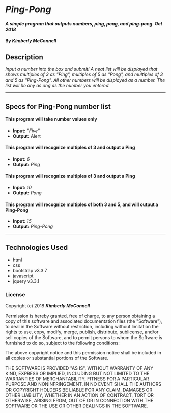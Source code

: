 # _Ping-Pong_

#### _A simple program that outputs numbers, ping, pong, and ping-pong. Oct 2018_

#### By _**Kimberly McConnell**_

## Description

_Input a number into the box and submit! A neat list will be displayed that shows multiples of 3 as "Ping", multiples of 5 as "Pong", and multiples of 3 and 5 as "Ping-Pong". All other numbers will be displayed as a number. The list will be ony as ong as the number you entered._

***

## Specs for Ping-Pong number list


#### This program will take number values only
* **Input:** *"Five"*
* **Output:** Alert

#### This program will recognize multiples of 3 and output a Ping
* **Input:** *6*
* **Output:** *_Ping_*


#### This program will recognize multiples of 3 and output a Ping
* **Input:** *10*
* **Output:** *_Pong_*

#### This program will recognize multiples of both 3 and 5, and will output a Ping-Pong
* **Input:** *15*
* **Output:** *_Ping-Pong_*

***

## Technologies Used

* html
* css
* bootstrap v3.3.7
* javascript
* jquery v3.3.1

### License

Copyright (c) 2018 **_Kimberly McConnell_**

Permission is hereby granted, free of charge, to any person obtaining a copy
of this software and associated documentation files (the "Software"), to deal
in the Software without restriction, including without limitation the rights
to use, copy, modify, merge, publish, distribute, sublicense, and/or sell
copies of the Software, and to permit persons to whom the Software is
furnished to do so, subject to the following conditions:

The above copyright notice and this permission notice shall be included in all
copies or substantial portions of the Software.

THE SOFTWARE IS PROVIDED "AS IS", WITHOUT WARRANTY OF ANY KIND, EXPRESS OR
IMPLIED, INCLUDING BUT NOT LIMITED TO THE WARRANTIES OF MERCHANTABILITY,
FITNESS FOR A PARTICULAR PURPOSE AND NONINFRINGEMENT. IN NO EVENT SHALL THE
AUTHORS OR COPYRIGHT HOLDERS BE LIABLE FOR ANY CLAIM, DAMAGES OR OTHER
LIABILITY, WHETHER IN AN ACTION OF CONTRACT, TORT OR OTHERWISE, ARISING FROM,
OUT OF OR IN CONNECTION WITH THE SOFTWARE OR THE USE OR OTHER DEALINGS IN THE
SOFTWARE.
